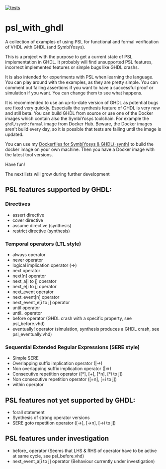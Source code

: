 [![tests](https://github.com/tmeissner/psl_with_ghdl/workflows/tests/badge.svg?branch=master)](https://github.com/tmeissner/psl_with_ghdl/actions?query=workflow%3Atests)

# psl_with_ghdl

A collection of examples of using PSL for functional and formal verification of VHDL with GHDL (and SymbiYosys).

This is a project with the purpose to get a current state of PSL implementation in GHDL. It probably will find unsupported PSL features, incorrect implemented features or simple bugs like GHDL crashs.

It is also intended for experiments with PSL when learning the language. You can play around with the examples, as they are pretty simple. You can comment out failing assertions if you want to have a successful proof or simulation if you want. You can change them to see what happens.

It is recommended to use an up-to-date version of GHDL as potential bugs are fixed very quickly. Especially the synthesis feature of GHDL is very new and still beta. You can build GHDL from source or use one of the Docker images which contain also the SymbiYosys toolchain. For example the `ghdl/synth:formal` image from Docker Hub. Beware, the Docker images aren't build every day, so it is possible that tests are failing until the image is updated.

You can use my [Dockerfiles for SymbiYosys & GHDL(-synth)](https://github.com/tmeissner/Dockerfiles) to build the docker image on your own machine. Then you have a Docker image with the latest tool versions.

Have fun!


The next lists will grow during further development

## PSL features supported by GHDL:

### Directives

* assert directive
* cover directive
* assume directive (synthesis)
* restrict directive (synthesis)

### Temporal operators (LTL style)

* always operator
* never operator
* logical implication operator (->)
* next operator
* next[n] operator
* next_a[i to j] operator
* next_e[i to j] operator
* next_event operator
* next_event[n] operator
* next_event_e[i to j] operator
* until operator
* until_ operator
* before operator (GHDL crash with a specific property, see psl_before.vhd)
* eventually! operator (simulation, synthesis produces a GHDL crash, see psl_eventually.vhd)

### Sequential Extended Regular Expressions (SERE style)

* Simple SERE
* Overlapping suffix implication operator (|->)
* Non overlapping suffix implication operator (|=>)
* Consecutive repetition operator ([*], [+], [*n], [*i to j])
* Non consecutive repetition operator ([=n], [=i to j])
* within operator

## PSL features not yet supported by GHDL:

* forall statement
* Synthesis of strong operator versions
* SERE goto repetition operator ([->], [->n], [->i to j])

## PSL features under investigation

* before_ operator (Seems that LHS & RHS of operator have to be active at same cycle, see psl_before.vhd)
* next_event_a[i to j] operator (Behaviour currently under investigation)

